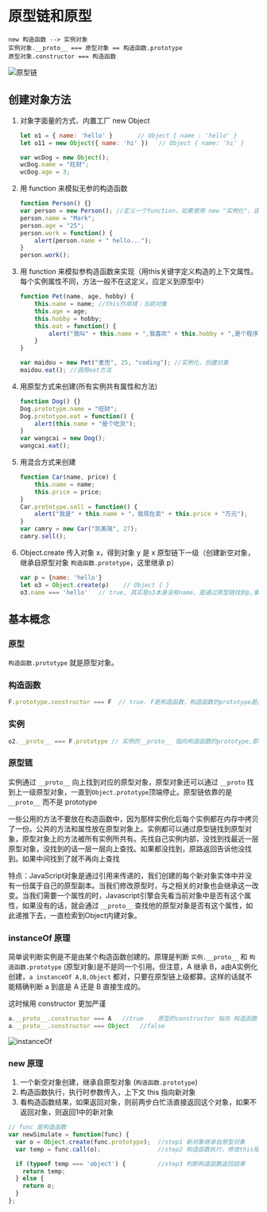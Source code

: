 # 原型链和原型

```
new 构造函数 --> 实例对象
实例对象.__proto__ === 原型对象 == 构造函数.prototype
原型对象.constructor === 构造函数
```

![原型链](http://om1o84p1p.bkt.clouddn.com/1503746533.png?imageMogr2/thumbnail/!70p)

## 创建对象方法

1. 对象字面量的方式、内置工厂 new Object

    ```javascript
    let o1 = { name: 'hello' }       // Object { name : 'hello' }
    let o11 = new Object({ name: 'hi' })   // Object { name: 'hi' }

    var wcDog = new Object();
    wcDog.name = "旺财";
    wcDog.age = 3;
    ```

1. 用 function 来模拟无参的构造函数

    ```javascript
    function Person() {}
    var person = new Person(); //定义一个function，如果使用 new "实例化"，该 function 可以看作是一个 Class
    person.name = "Mark";
    person.age = "25";
    person.work = function() {
        alert(person.name + " hello...");
    }
    person.work();
    ```

1. 用 function 来模拟参构造函数来实现（用this关键字定义构造的上下文属性。每个实例属性不同，方法一般不在这定义，应定义到原型中）

    ```javascript
    function Pet(name, age, hobby) {
        this.name = name; //this作用域：当前对象
        this.age = age;
        this.hobby = hobby;
        this.eat = function() {
            alert("我叫" + this.name + ",我喜欢" + this.hobby + ",是个程序员");
        }
    }

    var maidou = new Pet("麦兜", 25, "coding"); //实例化、创建对象
    maidou.eat(); //调用eat方法
    ```

1. 用原型方式来创建(所有实例共有属性和方法)

    ```javascript
    function Dog() {}
    Dog.prototype.name = "旺财";
    Dog.prototype.eat = function() {
        alert(this.name + "是个吃货");
    }
    var wangcai = new Dog();
    wangcai.eat();
    ```

1. 用混合方式来创建

    ```javascript
    function Car(name, price) {
        this.name = name;
        this.price = price;
    }
    Car.prototype.sell = function() {
        alert("我是" + this.name + "，我现在卖" + this.price + "万元");
    }
    var camry = new Car("凯美瑞", 27);
    camry.sell();
    ```

1. Object.create 传入对象 x，得到对象 y 是 x 原型链下一级（创建新空对象，继承自原型对象 `构造函数.prototype`，这里继承 p）

    ```javascript
    var p = {name: 'hello'}
    let o3 = Object.create(p)    // Object { }
    o3.name === 'hello'   // true, 其实是o3本身没有name，是通过原型链找到p,拿到了name。即o3.__proto__ === p
    ```

## 基本概念

### 原型

`构造函数.prototype` 就是原型对象。

### 构造函数

```javascript
F.prototype.constructor === F  // true. F是构造函数，构造函数的prototype是原型对象，这里为Object{constructor: function, __proto__: Object}，原型对象中constructor指向了构造函数
```

### 实例

```javascript
o2.__proto__ === F.prototype // 实例的__proto__ 指向构造函数的prototype,即原型对象。
```

### 原型链

实例通过 `__proto__` 向上找到对应的原型对象，原型对象还可以通过 `__proto` 找到上一级原型对象，一直到`Object.prototype`顶端停止。原型链依靠的是 `__proto__` 而不是 prototype

一些公用的方法不要放在构造函数中，因为那样实例化后每个实例都在内存中拷贝了一份。公共的方法和属性放在原型对象上。实例都可以通过原型链找到原型对象，原型对象上的方法被所有实例所共有。先找自己实例内部，没找到找最近一层原型对象，没找到的话一层一层向上查找。如果都没找到，原路返回告诉他没找到。如果中间找到了就不再向上查找

特点：JavaScript对象是通过引用来传递的，我们创建的每个新对象实体中并没有一份属于自己的原型副本。当我们修改原型时，与之相关的对象也会继承这一改变。当我们需要一个属性的时，Javascript引擎会先看当前对象中是否有这个属性，如果没有的话，就会通过 `__proto__` 查找他的原型对象是否有这个属性，如此递推下去，一直检索到Object内建对象。

### instanceOf 原理

简单说判断实例是不是由某个构造函数创建的。原理是判断 `实例.__proto__` 和 `构造函数.prototype` (原型对象)是不是同一个引用。但注意，A 继承 B，a由A实例化创建，`a instanceOf A,B,Object` 都对，只要在原型链上级都算。这样的话就不能精确判断 a 到底是 A 还是 B 直接生成的。

这时候用 constructor 更加严谨

```javascript
a.__proto__.constructor === A   //true    原型的constructor 指向 构造函数 A
a.__proto__.constructor === Object   //false
```

![instanceOf](http://om1o84p1p.bkt.clouddn.com/1503746406.png?imageMogr2/thumbnail/!70p)

### new 原理

1. 一个新空对象创建，继承自原型对象 (`构造函数.prototype`)
1. 构造函数执行，执行时参数传入，上下文 this 指向新对象
1. 看构造函数结果，如果返回对象，则前两步白忙活直接返回这个对象，如果不返回对象，则返回1中的新对象

```javascript
// func 是构造函数
var newSimulate = function(func) {
  var o = Object.create(func.prototype);  //step1 新对象继承自原型对象
  var temp = func.call(o);                //step2 构造函数执行，修改this指向

  if (typeof temp === 'object') {         //step3 判断构造函数返回结果
    return temp;
  } else {
    return o;
  }
};
```